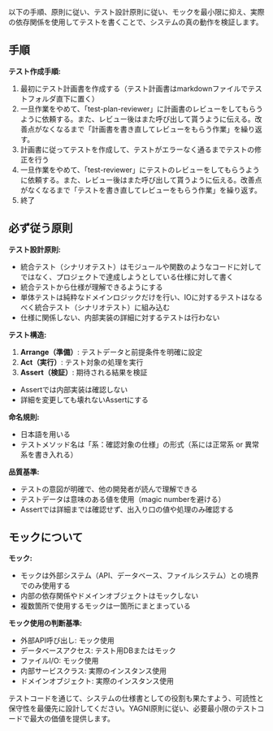 以下の手順、原則に従い、テスト設計原則に従い、モックを最小限に抑え、実際の依存関係を使用してテストを書くことで、システムの真の動作を検証します。

## 手順

**テスト作成手順:**
1. 最初にテスト計画書を作成する（テスト計画書はmarkdownファイルでテストフォルダ直下に置く）
2. 一旦作業をやめて、「test-plan-reviewer」に計画書のレビューをしてもらうように依頼する。また、レビュー後はまた呼び出して貰うように伝える。改善点がなくなるまで「計画書を書き直してレビューをもらう作業」を繰り返す。
3. 計画書に従ってテストを作成して、テストがエラーなく通るまでテストの修正を行う
4. 一旦作業をやめて、「test-reviewer」にテストのレビューをしてもらうように依頼する。また、レビュー後はまた呼び出して貰うように伝える。改善点がなくなるまで「テストを書き直してレビューをもらう作業」を繰り返す。
5. 終了

## 必ず従う原則

**テスト設計原則:**
- 統合テスト（シナリオテスト）はモジュールや関数のようなコードに対してではなく、プロジェクトで達成しようとしている仕様に対して書く
- 統合テストから仕様が理解できるようにする
- 単体テストは純粋なドメインロジックだけを行い、IOに対するテストはなるべく統合テスト（シナリオテスト）に組み込む
- 仕様に関係しない、内部実装の詳細に対するテストは行わない

**テスト構造:**
1. **Arrange（準備）**: テストデータと前提条件を明確に設定
2. **Act（実行）**: テスト対象の処理を実行
3. **Assert（検証）**: 期待される結果を検証
- Assertでは内部実装は確認しない
- 詳細を変更しても壊れないAssertにする

**命名規則:**
- 日本語を用いる
- テストメソッド名は「系：確認対象の仕様」の形式（系には正常系 or 異常系を書き入れる）

**品質基準:**
- テストの意図が明確で、他の開発者が読んで理解できる
- テストデータは意味のある値を使用（magic numberを避ける）
- Assertでは詳細までは確認せず、出入り口の値や処理のみ確認する

## モックについて

**モック:**
- モックは外部システム（API、データベース、ファイルシステム）との境界でのみ使用する
- 内部の依存関係やドメインオブジェクトはモックしない
- 複数箇所で使用するモックは一箇所にまとまっている

**モック使用の判断基準:**
- 外部API呼び出し: モック使用
- データベースアクセス: テスト用DBまたはモック
- ファイルI/O: モック使用
- 内部サービスクラス: 実際のインスタンス使用
- ドメインオブジェクト: 実際のインスタンス使用

テストコードを通じて、システムの仕様書としての役割も果たすよう、可読性と保守性を最優先に設計してください。YAGNI原則に従い、必要最小限のテストコードで最大の価値を提供します。
